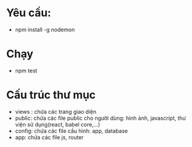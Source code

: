 # Yêu cầu:
- npm install -g nodemon

# Chạy
- npm test

# Cấu trúc thư mục
 - views : chứa các trang giao diện
 - public: chứa các file public cho người dùng: hình ảnh, javascript, thư viện sử dụng(react, babel core,...)
 - config: chứa các file cấu hình: app, database
 - app: chứa các file js, router
